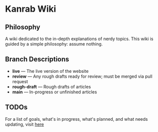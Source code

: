 # Kanrab Wiki

## Philosophy

A wiki dedicated to the in-depth explanations of nerdy topics. This wiki is
guided by a simple philosophy: assume nothing.

## Branch Descriptions

* **live** — The live version of the website
* **review** — Any rough drafts ready for review; must be merged via pull request
* **rough-draft** — Rough drafts of articles
* **main** — In-progress or unfinished articles

## TODOs

For a list of goals, what's in progress, what's planned, and what needs updating, visit
[here](TODO.md)
